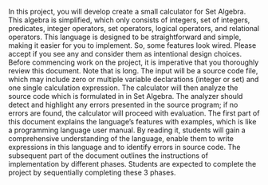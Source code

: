 In this project, you will develop create a small calculator for Set Algebra. This algebra is simplified, which only consists of integers, set of integers, predicates, integer operators, set operators, logical operators, and relational operators. This language is designed to be straightforward and simple, making it easier for you to implement. So, some features look wired. Please accept if you see any and consider them as intentional design choices. Before commencing work on the project, it is imperative that you thoroughly review this document. Note that is long. 
The input will be a source code file, which may include zero or multiple variable declarations (integer or set) and one single calculation expression. The calculator will then analyze the source code which is formulated in in Set Algebra. The analyzer should detect and highlight any errors presented in the source program; if no errors are found, the calculator will proceed with evaluation.
The first part of this document explains the language’s features with examples, which is like a programming language user manual. By reading it, students will gain a comprehensive understanding of the language, enable them to write expressions in this language and to identify errors in source code. The subsequent part of the document outlines the instructions of implementation by different phases. Students are expected to complete the project by sequentially completing these 3 phases.

